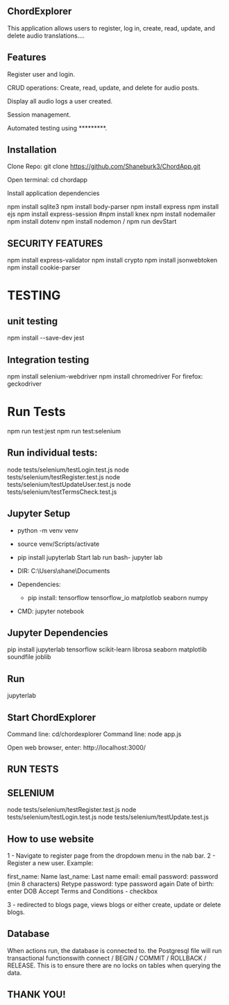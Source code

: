 ## ChordExplorer

This application allows users to register, log in, create, read, update, and delete audio translations....

## Features

Register user and login.

CRUD operations: Create, read, update, and delete for audio posts.

Display all audio logs a user created.

Session management.

Automated testing using *********.

## Installation

Clone Repo: git clone https://github.com/Shaneburk3/ChordApp.git

Open terminal: cd chordapp

Install  application dependencies

npm install sqlite3
npm install body-parser
npm install express
npm install ejs
npm install express-session
#npm install knex
npm install nodemailer
npm install dotenv
npm install nodemon / npm run devStart

## SECURITY FEATURES
npm install express-validator
npm install crypto
npm install jsonwebtoken
npm install cookie-parser


# TESTING
## unit testing
npm install --save-dev jest

## Integration testing
npm install selenium-webdriver
npm install chromedriver
For firefox: geckodriver

# Run Tests

npm run test:jest
npm run test:selenium

## Run individual tests:

node tests/selenium/testLogin.test.js 
node tests/selenium/testRegister.test.js
node tests/selenium/testUpdateUser.test.js
node tests/selenium/testTermsCheck.test.js



## Jupyter Setup
- python -m venv venv
- source venv/Scripts/activate
- pip install jupyterlab
Start lab run bash- jupyter lab

- DIR: C:\Users\shane\Documents
- Dependencies:
    - pip install: tensorflow tensorflow_io matplotlob seaborn numpy 
- CMD: jupyter notebook

## Jupyter Dependencies
pip install jupyterlab tensorflow scikit-learn librosa seaborn matplotlib soundfile joblib
## Run
jupyterlab

## Start ChordExplorer

Command line: cd/chordexplorer
Command line: node app.js

Open web browser, enter: http://localhost:3000/

## RUN TESTS

## SELENIUM

node tests/selenium/testRegister.test.js
node tests/selenium/testLogin.test.js
node tests/selenium/testUpdate.test.js

## How to use website

1 - Navigate to register page from the dropdown menu in the nab bar.
2 - Register a new user. Example:

first_name: Name
last_name: Last name
email: email
password: password (min 8 characters)
Retype password: type password again
Date of birth: enter DOB
Accept Terms and Conditions - checkbox

3 - redirected to blogs page, views blogs or either create, update or delete blogs.

## Database 

When actions run, the database is connected to. the Postgresql file will run transactional functionswith connect / BEGIN / COMMIT / ROLLBACK / RELEASE. This is to ensure there are no locks on tables when querying the data. 

## THANK YOU!
